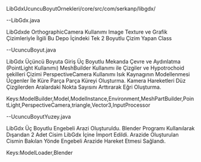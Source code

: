 LibGdxUcuncuBoyutOrnekleri/core/src/com/serkanp/libgdx/

 --LibGdx.java
  
  LibGdxde OrthographicCamera Kullanımı Image Texture ve Grafik Çizimleriyle İlgili Bu Depo İçindeki Tek 2 Boyutlu Çizim Yapan Class
  
  --UcuncuBoyut.java
  
  LibGdx Üçüncü Boyuta Giriş
  Üç Boyutlu Mekanda Çevre ve Aydınlatma (PointLight Kullanımı)
  MeshBuilder Kullanımı ile Çizgiler ve Hypotrochoid şekilleri Çizimi
  PerspectiveCamera Kullanımı Isık Kaynagının Modellenmesi
  Üçgenler İle Küre Parça Parça Küreyi Oluşturma.
  Kamera Hareketleri 
  Düz Çizgilerden Aralardaki Nokta Sayısını Arttırarak Eğri Oluşturma.
  
  Keys:ModelBuilder,Model,ModelInstance,Environment,MeshPartBuilder,PointLight,PerspectiveCamera,triangle,Vector3,InputProcessor
  
  --UcuncuBoyutYuzey.java
  
  LibGdx Üç Boyutlu Engebeli Arazi Oluşturuldu.
  Blender Programı Kullanılarak Dışarıdan 2 Adet Cisim LibGdx İçine İmport Edildi.
  Arazide Oluşturulan Cismin Bakılan Yönde Engebeli Arazide Hareket Etmesi Sağlandı.
  
  Keys:ModelLoader,Blender
  
